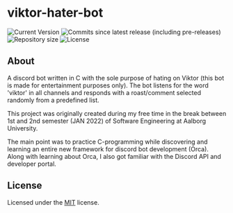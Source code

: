 # viktor-hater-bot
![Current Version](https://img.shields.io/github/v/release/sabotack/viktor-hater-bot?include_prereleases&label=current%20version)
![Commits since latest release (including pre-releases)](https://img.shields.io/github/commits-since/sabotack/viktor-hater-bot/latest?include_prereleases)
![Repository size](https://img.shields.io/github/repo-size/sabotack/viktor-hater-bot)
![License](https://img.shields.io/github/license/sabotack/viktor-hater-bot)

## About

A discord bot written in C with the sole purpose of hating on Viktor (this bot is made for entertainment purposes only).
The bot listens for the word 'viktor' in all channels and responds with a roast/comment selected randomly from a predefined list.

This project was originally created during my free time in the break between 1st and 2nd semester (JAN 2022) of Software Engineering at Aalborg University. 

The main point was to practice C-programming while discovering and learning an entire new framework for discord bot development (Orca).
Along with learning about Orca, I also got familiar with the Discord API and developer portal.

## License

Licensed under the [MIT](LICENSE.txt) license.

